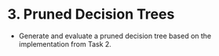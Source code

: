 # 3. Pruned Decision Trees

- Generate and evaluate a pruned decision tree based on the implementation from Task 2.
